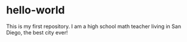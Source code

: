 # hello-world
This is my first repository.
I am a high school math teacher living in San Diego, the best city ever! 

